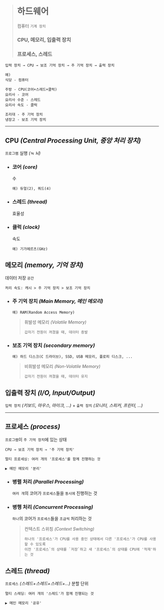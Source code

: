 ># 하드웨어
>컴퓨터 `기계 장치`
>### CPU, 메모리, 입출력 장치
>### 프로세스, 스레드
```angular2html
입력 장치 → CPU → 보조 기억 장치 → 주 기억 장치 → 출력 장치

예)
식당 - 컴퓨터

주방 - CPU(코어+스레드+클럭)
요리사 - 코어
요리사 수준 - 스레드
요리사 속도 - 클럭

조리대 - 주 기억 장치
냉장고 - 보조 기억 장치
```
---

## CPU *(Central Processing Unit, 중앙 처리 장치)*
`프로그램` 실행 *(≒ 뇌)*

+ ### 코어 *(core)*
  수
  ```
  예) 듀얼(2), 쿼드(4)
  ```

+ ### 스레드 *(thread)*
  효율성

+ ### 클럭 *(clock)*
  속도
  ```
  예) 기가헤르츠(GHz)
  ```

## 메모리 *(memory, 기억 장치)*
데이터 저장 `공간`
```
처리 속도: 캐시 > 주 기억 장치 > 보조 기억 장치
```

+ ### 주 기억 장치 *(Main Memory, 메인 메모리)*
  ```
  예) RAM(Random Access Memory)
  ```

  >휘발성 메모리 *(Volatile Memory)*
  >```
  >갑자기 전원이 꺼졌을 때, 데이터 증발
  >```
  
+ ### 보조 기억 장치 *(secondary memory)*
  ```
  예) 하드 디스크(C 드라이브), SSD, USB 메모리, 플로피 디스크, ...
  ```
  
  >비휘발성 메모리 *(Non-Volatile Memory)*
  >```
  >갑자기 전원이 꺼졌을 때, 데이터 유지
  >```
  
## 입출력 장치 *(I/O, Input/Output)*
`입력 장치` *(키보드, 마우스, 마이크, ...)* + `출력 장치` *(모니터, 스피커, 프린터, ...)*

---

## 프로세스 *(process)*
`프로그램`이 `주 기억 장치`에 있는 상태
```angular2html
CPU → 보조 기억 장치 → '주 기억 장치'

멀티 프로세싱: 여러 개의 '프로세스'를 함께 진행하는 것

▶ 메인 메모리 '분리'
```

+ ### 병렬 처리 *(Parallel Processing)*
  `여러 개`의 코어가 `프로세스`들을 `동시에` 진행하는 것

+ ### 병행 처리 *(Concurrent Processing)*
  `하나`의 코어가 `프로세스`들을 `조금씩` 처리하는 것

  >컨텍스트 스위칭 *(Context Switching)*
  >```
  >하나의 '프로세스'가 CPU를 사용 중인 상태에서 다른 '프로세스'가 CPU를 사용할 수 있도록
  >이전 '프로세스`의 상태를 `저장`하고 새 '프로세스`의 상태를 CPU에 '적재'하는 것
  >```

## 스레드 *(thread)*
`프로세스` *(스레드+스레드+스레드+...)* 분할 단위
```angular2html
멀티 스레딩: 여러 개의 '스레드'가 함께 진행되는 것

▶ 메인 메모리 '공유'
```

